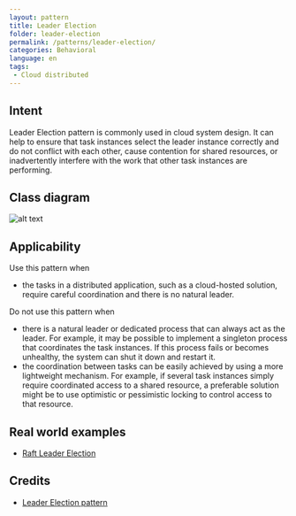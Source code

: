 ```yaml
---
layout: pattern
title: Leader Election
folder: leader-election
permalink: /patterns/leader-election/
categories: Behavioral
language: en
tags:
 - Cloud distributed
---
```


## Intent
Leader Election pattern is commonly used in cloud system design. It can help to ensure that task instances select the leader instance correctly and do not conflict with each other, cause contention for shared resources, or inadvertently interfere with the work that other task instances are performing.

## Class diagram
![alt text](/etc/leader-election.urm.png "Leader Election pattern class diagram")

## Applicability
Use this pattern when

* the tasks in a distributed application, such as a cloud-hosted solution, require careful coordination and there is no natural leader.

Do not use this pattern when

* there is a natural leader or dedicated process that can always act as the leader. For example, it may be possible to implement a singleton process that coordinates the task instances. If this process fails or becomes unhealthy, the system can shut it down and restart it.
* the coordination between tasks can be easily achieved by using a more lightweight mechanism. For example, if several task instances simply require coordinated access to a shared resource, a preferable solution might be to use optimistic or pessimistic locking to control access to that resource.

## Real world examples

* [Raft Leader Election](https://github.com/ronenhamias/raft-leader-election)

## Credits

* [Leader Election pattern](https://docs.microsoft.com/en-us/azure/architecture/patterns/leader-election)
